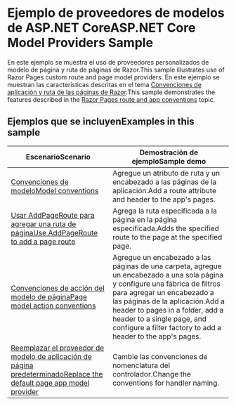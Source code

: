 # <a name="aspnet-core-model-providers-sample"></a><span data-ttu-id="cfd3f-101">Ejemplo de proveedores de modelos de ASP.NET Core</span><span class="sxs-lookup"><span data-stu-id="cfd3f-101">ASP.NET Core Model Providers Sample</span></span>

<span data-ttu-id="cfd3f-102">En este ejemplo se muestra el uso de proveedores personalizados de modelo de página y ruta de páginas de Razor.</span><span class="sxs-lookup"><span data-stu-id="cfd3f-102">This sample illustrates use of Razor Pages custom route and page model providers.</span></span> <span data-ttu-id="cfd3f-103">En este ejemplo se muestran las características descritas en el tema [Convenciones de aplicación y ruta de las páginas de Razor](https://docs.microsoft.com/aspnet/core/razor-pages/razor-pages-convention-features).</span><span class="sxs-lookup"><span data-stu-id="cfd3f-103">This sample demonstrates the features described in the [Razor Pages route and app conventions](https://docs.microsoft.com/aspnet/core/razor-pages/razor-pages-convention-features) topic.</span></span>

## <a name="examples-in-this-sample"></a><span data-ttu-id="cfd3f-104">Ejemplos que se incluyen</span><span class="sxs-lookup"><span data-stu-id="cfd3f-104">Examples in this sample</span></span>

| <span data-ttu-id="cfd3f-105">Escenario</span><span class="sxs-lookup"><span data-stu-id="cfd3f-105">Scenario</span></span> | <span data-ttu-id="cfd3f-106">Demostración de ejemplo</span><span class="sxs-lookup"><span data-stu-id="cfd3f-106">Sample demo</span></span> |
| -------- | ----------- |
| [<span data-ttu-id="cfd3f-107">Convenciones de modelo</span><span class="sxs-lookup"><span data-stu-id="cfd3f-107">Model conventions</span></span>](https://docs.microsoft.com/aspnet/core/razor-pages/razor-pages-conventions#model-conventions) | <span data-ttu-id="cfd3f-108">Agregue un atributo de ruta y un encabezado a las páginas de la aplicación.</span><span class="sxs-lookup"><span data-stu-id="cfd3f-108">Add a route attribute and header to the app's pages.</span></span> |
| [<span data-ttu-id="cfd3f-109">Usar AddPageRoute para agregar una ruta de página</span><span class="sxs-lookup"><span data-stu-id="cfd3f-109">Use AddPageRoute to add a page route</span></span>](https://docs.microsoft.com/aspnet/core/razor-pages/razor-pages-conventions#configure-a-page-route) | <span data-ttu-id="cfd3f-110">Agrega la ruta especificada a la página en la página especificada.</span><span class="sxs-lookup"><span data-stu-id="cfd3f-110">Adds the specified route to the page at the specified page.</span></span> |
| [<span data-ttu-id="cfd3f-111">Convenciones de acción del modelo de página</span><span class="sxs-lookup"><span data-stu-id="cfd3f-111">Page model action conventions</span></span>](https://docs.microsoft.com/aspnet/core/razor-pages/razor-pages-conventions#page-model-action-conventions) | <span data-ttu-id="cfd3f-112">Agregue un encabezado a las páginas de una carpeta, agregue un encabezado a una sola página y configure una fábrica de filtros para agregar un encabezado a las páginas de la aplicación.</span><span class="sxs-lookup"><span data-stu-id="cfd3f-112">Add a header to pages in a folder, add a header to a single page, and configure a filter factory to add a header to the app's pages.</span></span> |
| [<span data-ttu-id="cfd3f-113">Reemplazar el proveedor de modelo de aplicación de página predeterminado</span><span class="sxs-lookup"><span data-stu-id="cfd3f-113">Replace the default page app model provider</span></span>](https://docs.microsoft.com/aspnet/core/razor-pages/razor-pages-conventions#replace-the-default-page-app-model-provider) | <span data-ttu-id="cfd3f-114">Cambie las convenciones de nomenclatura del controlador.</span><span class="sxs-lookup"><span data-stu-id="cfd3f-114">Change the conventions for handler naming.</span></span> |
